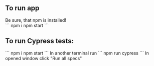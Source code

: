 <h2>To run app</h2>
Be sure, that npm is installed!<br />
```
npm i
npm start
```

<h2>To run Cypress tests:</h2>
```
npm i
npm start
```
In another terminal run
```
npm run cypress
```
In opened window click "Run all specs"<br />
